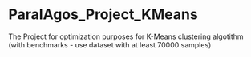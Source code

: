 # ParalAgos_Project_KMeans
The Project for optimization purposes for K-Means clustering algotithm (with benchmarks - use dataset with at least 70000 samples)
